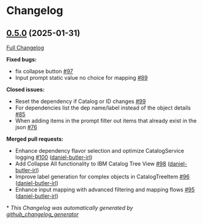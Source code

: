 # Changelog

## [0.5.0](https://github.com/daniel-butler-irl/VS_Code_Catalog_Json_Editor/tree/0.5.0) (2025-01-31)

[Full Changelog](https://github.com/daniel-butler-irl/VS_Code_Catalog_Json_Editor/compare/0.4.0...0.5.0)

**Fixed bugs:**

- fix collapse button [\#97](https://github.com/daniel-butler-irl/VS_Code_Catalog_Json_Editor/issues/97)
- Input prompt static value no choice for mapping [\#89](https://github.com/daniel-butler-irl/VS_Code_Catalog_Json_Editor/issues/89)

**Closed issues:**

- Reset the dependency if Catalog or ID changes [\#99](https://github.com/daniel-butler-irl/VS_Code_Catalog_Json_Editor/issues/99)
- For dependencies list the dep name/label instead of the object details [\#85](https://github.com/daniel-butler-irl/VS_Code_Catalog_Json_Editor/issues/85)
- When adding items in the prompt filter out items that already exist in the json [\#76](https://github.com/daniel-butler-irl/VS_Code_Catalog_Json_Editor/issues/76)

**Merged pull requests:**

- Enhance dependency flavor selection and optimize CatalogService logging [\#100](https://github.com/daniel-butler-irl/VS_Code_Catalog_Json_Editor/pull/100) ([daniel-butler-irl](https://github.com/daniel-butler-irl))
- Add Collapse All functionality to IBM Catalog Tree View [\#98](https://github.com/daniel-butler-irl/VS_Code_Catalog_Json_Editor/pull/98) ([daniel-butler-irl](https://github.com/daniel-butler-irl))
- Improve label generation for complex objects in CatalogTreeItem [\#96](https://github.com/daniel-butler-irl/VS_Code_Catalog_Json_Editor/pull/96) ([daniel-butler-irl](https://github.com/daniel-butler-irl))
- Enhance input mapping with advanced filtering and mapping flows [\#95](https://github.com/daniel-butler-irl/VS_Code_Catalog_Json_Editor/pull/95) ([daniel-butler-irl](https://github.com/daniel-butler-irl))



\* *This Changelog was automatically generated by [github_changelog_generator](https://github.com/github-changelog-generator/github-changelog-generator)*
